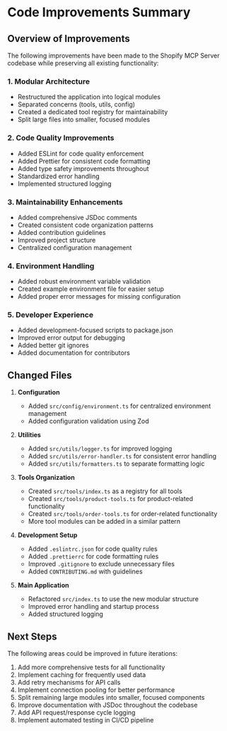 # Code Improvements Summary

## Overview of Improvements

The following improvements have been made to the Shopify MCP Server codebase while preserving all existing functionality:

### 1. Modular Architecture
- Restructured the application into logical modules
- Separated concerns (tools, utils, config)
- Created a dedicated tool registry for maintainability
- Split large files into smaller, focused modules

### 2. Code Quality Improvements
- Added ESLint for code quality enforcement
- Added Prettier for consistent code formatting
- Added type safety improvements throughout
- Standardized error handling
- Implemented structured logging

### 3. Maintainability Enhancements
- Added comprehensive JSDoc comments
- Created consistent code organization patterns
- Added contribution guidelines
- Improved project structure
- Centralized configuration management

### 4. Environment Handling
- Added robust environment variable validation
- Created example environment file for easier setup
- Added proper error messages for missing configuration

### 5. Developer Experience
- Added development-focused scripts to package.json
- Improved error output for debugging
- Added better git ignores
- Added documentation for contributors

## Changed Files

1. **Configuration**
   - Added `src/config/environment.ts` for centralized environment management
   - Added configuration validation using Zod

2. **Utilities**
   - Added `src/utils/logger.ts` for improved logging
   - Added `src/utils/error-handler.ts` for consistent error handling
   - Added `src/utils/formatters.ts` to separate formatting logic

3. **Tools Organization**
   - Created `src/tools/index.ts` as a registry for all tools
   - Created `src/tools/product-tools.ts` for product-related functionality
   - Created `src/tools/order-tools.ts` for order-related functionality
   - More tool modules can be added in a similar pattern

4. **Development Setup**
   - Added `.eslintrc.json` for code quality rules
   - Added `.prettierrc` for code formatting rules
   - Improved `.gitignore` to exclude unnecessary files
   - Added `CONTRIBUTING.md` with guidelines

5. **Main Application**
   - Refactored `src/index.ts` to use the new modular structure
   - Improved error handling and startup process
   - Added structured logging

## Next Steps

The following areas could be improved in future iterations:

1. Add more comprehensive tests for all functionality
2. Implement caching for frequently used data
3. Add retry mechanisms for API calls
4. Implement connection pooling for better performance
5. Split remaining large modules into smaller, focused components
6. Improve documentation with JSDoc throughout the codebase
7. Add API request/response cycle logging
8. Implement automated testing in CI/CD pipeline